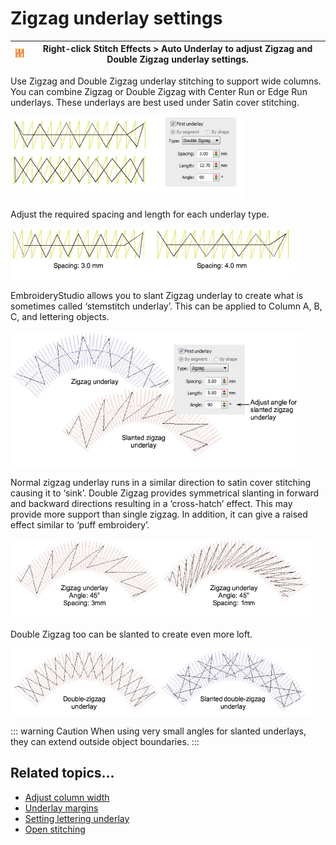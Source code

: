 # Zigzag underlay settings

| ![AutoUnderlay00041.png](assets/AutoUnderlay00041.png) | Right-click Stitch Effects > Auto Underlay to adjust Zigzag and Double Zigzag underlay settings. |
| ------------------------------------------------------ | ------------------------------------------------------------------------------------------------ |

Use Zigzag and Double Zigzag underlay stitching to support wide columns. You can combine Zigzag or Double Zigzag with Center Run or Edge Run underlays. These underlays are best used under Satin cover stitching.

![underlays00042.png](assets/underlays00042.png)

Adjust the required spacing and length for each underlay type.

![underlays00045.png](assets/underlays00045.png)

EmbroideryStudio allows you to slant Zigzag underlay to create what is sometimes called ‘stemstitch underlay’. This can be applied to Column A, B, C, and lettering objects.

![underlays00048.png](assets/underlays00048.png)

Normal zigzag underlay runs in a similar direction to satin cover stitching causing it to ‘sink’. Double Zigzag provides symmetrical slanting in forward and backward directions resulting in a ‘cross-hatch’ effect. This may provide more support than single zigzag. In addition, it can give a raised effect similar to ‘puff embroidery’.

![underlays00051.png](assets/underlays00051.png)

Double Zigzag too can be slanted to create even more loft.

![underlays00054.png](assets/underlays00054.png)

::: warning Caution
When using very small angles for slanted underlays, they can extend outside object boundaries.
:::

## Related topics...

- [Adjust column width](Adjust_column_width)
- [Underlay margins](Underlay_margins)
- [Setting lettering underlay](../../Lettering/lettering_advanced/Setting_lettering_underlay)
- [Open stitching](../../Decorative/specialty/Open_stitching)
